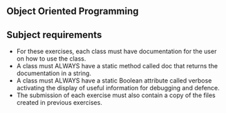## Object Oriented Programming



## Subject requirements
- For these exercises, each class must have documentation for the user on how to use the class.
- A class must ALWAYS have a static method called doc that returns the documentation in a string.
- A class must ALWAYS have a static Boolean attribute called verbose activating the display of useful information for debugging and defence.
- The submission of each exercise must also contain a copy of the files created in previous exercises.

